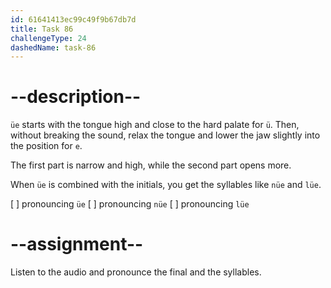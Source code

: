 ```yaml
---
id: 61641413ec99c49f9b67db7d
title: Task 86
challengeType: 24
dashedName: task-86
---
```


<!--SPEAKING-->

<!-- (Audio) A: üe, nüe, lüe -->

# --description--

`üe` starts with the tongue high and close to the hard palate for `ü`. Then, without breaking the sound, relax the tongue and lower the jaw slightly into the position for `e`.

The first part is narrow and high, while the second part opens more.

When `üe` is combined with the initials, you get the syllables like `nüe` and `lüe`.

[ ] pronouncing `üe`
[ ] pronouncing `nüe`
[ ] pronouncing `lüe`

# --assignment--

Listen to the audio and pronounce the final and the syllables.
